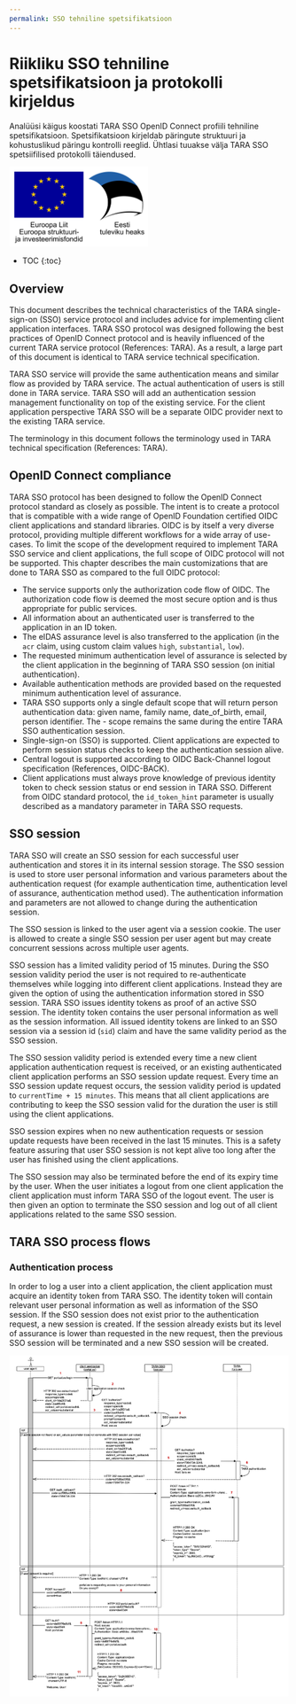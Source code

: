 ```yaml
---
permalink: SSO tehniline spetsifikatsioon
---
```


# Riikliku SSO tehniline spetsifikatsioon ja protokolli kirjeldus

Analüüsi käigus koostati TARA SSO OpenID Connect profiili tehniline spetsifikatsioon. Spetsifikatsioon kirjeldab päringute struktuuri ja kohustuslikud päringu kontrolli reeglid.
Ühtlasi tuuakse välja TARA SSO spetsiifilised protokolli täiendused.

<p style='text-align:left;'><img src='img/EL_logo.jpg' style='width:250px'></p>

- TOC
{:toc}

## Overview

This document describes the technical characteristics of the TARA single-sign-on (SSO) service protocol and includes advice for implementing client application interfaces. TARA SSO protocol was designed following the best practices of OpenID Connect protocol and is heavily influenced of the current TARA service protocol (References: TARA). As a result, a large part of this document is identical to TARA service technical specification.

TARA SSO service will provide the same authentication means and similar flow as provided by TARA service. The actual authentication of users is still done in TARA service. TARA SSO will add an authentication session management functionality on top of the existing service. For the client application perspective TARA SSO will be a separate OIDC provider next to the existing TARA service.

The terminology in this document follows the terminology used in TARA technical specification (References: TARA).

## OpenID Connect compliance

TARA SSO protocol has been designed to follow the OpenID Connect protocol standard as closely as possible. The intent is to create a protocol that is compatible with a wide range of OpenID Foundation certified OIDC client applications and standard libraries. OIDC is by itself a very diverse protocol, providing multiple different workflows for a wide array of use-cases. To limit the scope of the development required to implement TARA SSO service and client applications, the full scope of OIDC protocol will not be supported. This chapter describes the main customizations that are done to TARA SSO as compared to the full OIDC protocol:

- The service supports only the authorization code flow of OIDC. The authorization code flow is deemed the most secure option and is thus appropriate for public services.
- All information about an authenticated user is transferred to the application in an ID token.
- The eIDAS assurance level is also transferred to the application (in the `acr` claim, using custom claim values `high`, `substantial`, `low`).
- The requested minimum authentication level of assurance is selected by the client application in the beginning of TARA SSO session (on initial authentication).
- Available authentication methods are provided based on the requested minimum authentication level of assurance.
- TARA SSO supports only a single default scope that will return person authentication data: given name, family name, date_of_birth, email, person identifier. The - scope remains the same during the entire TARA SSO authentication session.
- Single-sign-on (SSO) is supported. Client applications are expected to perform session status checks to keep the authentication session alive.
- Central logout is supported according to OIDC Back-Channel logout specification (References, OIDC-BACK).
- Client applications must always prove knowledge of previous identity token to check session status or end session in TARA SSO. Different from OIDC standard protocol, the `id_token_hint` parameter is usually described as a mandatory parameter in TARA SSO requests.

## SSO session

TARA SSO will create an SSO session for each successful user authentication and stores it in its internal session storage. The SSO session is used to store user personal information and various parameters about the authentication request (for example authentication time, authentication level of assurance, authentication method used). The authentication information and parameters are not allowed to change during the authentication session.

The SSO session is linked to the user agent via a session cookie. The user is allowed to create a single SSO session per user agent but may create concurrent sessions across multiple user agents.

SSO session has a limited validity period of 15 minutes. During the SSO session validity period the user is not required to re-authenticate themselves while logging into different client applications. Instead they are given the option of using the authentication information stored in SSO session. TARA SSO issues identity tokens as proof of an active SSO session. The identity token contains the user personal information as well as the session information. All issued identity tokens are linked to an SSO session via a session id (`sid`) claim and have the same validity period as the SSO session.

The SSO session validity period is extended every time a new client application authentication request is received, or an existing authenticated client application performs an SSO session update request. Every time an SSO session update request occurs, the session validity period is updated to `currentTime + 15 minutes`. This means that all client applications are contributing to keep the SSO session valid for the duration the user is still using the client applications.

SSO session expires when no new authentication requests or session update requests have been received in the last 15 minutes. This is a safety feature assuring that user SSO session is not kept alive too long after the user has finished using the client applications.

The SSO session may also be terminated before the end of its expiry time by the user. When the user initiates a logout from one client application the client application must inform TARA SSO of the logout event. The user is then given an option to terminate the SSO session and log out of all client applications related to the same SSO session.

## TARA SSO process flows

### Authentication process

In order to log a user into a client application, the client application must acquire an identity token from TARA SSO. The identity token will contain relevant user personal information as well as information of the SSO session. If the SSO session does not exist prior to the authentication request, a new session is created. If the session already exists but its level of assurance is lower than requested in the new request, then the previous SSO session will be terminated and a new SSO session will be created.

<p style='text-align:left;'><img src='img/tara_sso_tech_auth_flow.png' style='width:1000px'></p>


